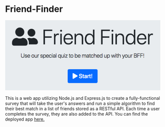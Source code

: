 # Friend-Finder

![Image of Start](./assets/friendfinderss.png)

This is a web app utilizing Node.js and Express.js to create a fully-functional survey that will take the user's answers and run a simple algorithm to find their best match in a list of friends stored as a RESTful API. Each time a user completes the survey, they are also added to the API. You can find the deployed app [here.](https://friend-finder-fn.herokuapp.com/)